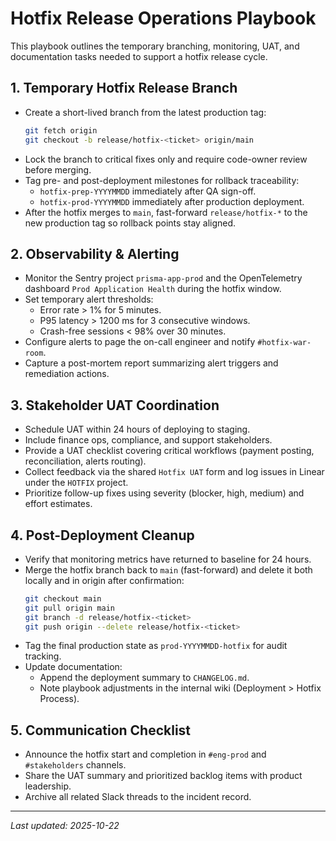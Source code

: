 # Hotfix Release Operations Playbook

This playbook outlines the temporary branching, monitoring, UAT, and documentation tasks needed to support a hotfix release cycle.

## 1. Temporary Hotfix Release Branch

- Create a short-lived branch from the latest production tag:
  ```bash
  git fetch origin
  git checkout -b release/hotfix-<ticket> origin/main
  ```
- Lock the branch to critical fixes only and require code-owner review before merging.
- Tag pre- and post-deployment milestones for rollback traceability:
  - `hotfix-prep-YYYYMMDD` immediately after QA sign-off.
  - `hotfix-prod-YYYYMMDD` immediately after production deployment.
- After the hotfix merges to `main`, fast-forward `release/hotfix-*` to the new production tag so rollback points stay aligned.

## 2. Observability & Alerting

- Monitor the Sentry project `prisma-app-prod` and the OpenTelemetry dashboard `Prod Application Health` during the hotfix window.
- Set temporary alert thresholds:
  - Error rate > 1% for 5 minutes.
  - P95 latency > 1200 ms for 3 consecutive windows.
  - Crash-free sessions < 98% over 30 minutes.
- Configure alerts to page the on-call engineer and notify `#hotfix-war-room`.
- Capture a post-mortem report summarizing alert triggers and remediation actions.

## 3. Stakeholder UAT Coordination

- Schedule UAT within 24 hours of deploying to staging.
- Include finance ops, compliance, and support stakeholders.
- Provide a UAT checklist covering critical workflows (payment posting, reconciliation, alerts routing).
- Collect feedback via the shared `Hotfix UAT` form and log issues in Linear under the `HOTFIX` project.
- Prioritize follow-up fixes using severity (blocker, high, medium) and effort estimates.

## 4. Post-Deployment Cleanup

- Verify that monitoring metrics have returned to baseline for 24 hours.
- Merge the hotfix branch back to `main` (fast-forward) and delete it both locally and in origin after confirmation:
  ```bash
  git checkout main
  git pull origin main
  git branch -d release/hotfix-<ticket>
  git push origin --delete release/hotfix-<ticket>
  ```
- Tag the final production state as `prod-YYYYMMDD-hotfix` for audit tracking.
- Update documentation:
  - Append the deployment summary to `CHANGELOG.md`.
  - Note playbook adjustments in the internal wiki (Deployment > Hotfix Process).

## 5. Communication Checklist

- Announce the hotfix start and completion in `#eng-prod` and `#stakeholders` channels.
- Share the UAT summary and prioritized backlog items with product leadership.
- Archive all related Slack threads to the incident record.

---

_Last updated: 2025-10-22_
